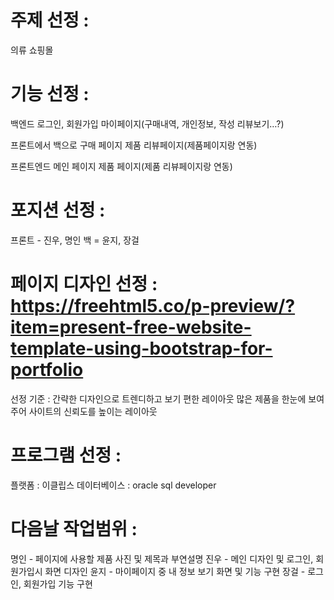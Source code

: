 
# 주제 선정 :
의류 쇼핑몰

# 기능 선정 :
백엔드
로그인, 회원가입
마이페이지(구매내역, 개인정보, 작성 리뷰보기…?)

프론트에서 백으로
구매 페이지
제품 리뷰페이지(제품페이지랑 연동)

프론트엔드 
메인 페이지
제품 페이지(제품 리뷰페이지랑 연동)

# 포지션 선정 :
프론트 - 진우, 명인
백 = 윤지, 장걸

# 페이지 디자인 선정 : https://freehtml5.co/p-preview/?item=present-free-website-template-using-bootstrap-for-portfolio
선정 기준 :
간략한 디자인으로 트렌디하고 보기 편한 레이아웃
많은 제품을 한눈에 보여주어 사이트의 신뢰도를 높이는 레이아웃

# 프로그램 선정 :
플랫폼 : 이클립스
데이터베이스 : oracle sql developer

# 다음날 작업범위 :
명인 - 페이지에 사용할 제품 사진 및 제목과 부연설명
진우 - 메인 디자인 및 로그인, 회원가입시 화면 디자인
윤지 - 마이페이지 중 내 정보 보기 화면 및 기능 구현
장걸 - 로그인, 회원가입 기능 구현

